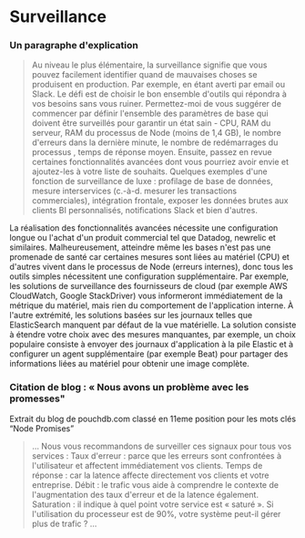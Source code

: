 # Surveillance

### Un paragraphe d'explication

> Au niveau le plus élémentaire, la surveillance signifie que vous pouvez facilement identifier quand de mauvaises choses se produisent en production. Par exemple, en étant averti par email ou Slack. Le défi est de choisir le bon ensemble d'outils qui répondra à vos besoins sans vous ruiner. Permettez-moi de vous suggérer de commencer par définir l'ensemble des paramètres de base qui doivent être surveillés pour garantir un état sain - CPU, RAM du serveur, RAM du processus de Node (moins de 1,4 GB), le nombre d'erreurs dans la dernière minute, le nombre de redémarrages du processus , temps de réponse moyen. Ensuite, passez en revue certaines fonctionnalités avancées dont vous pourriez avoir envie et ajoutez-les à votre liste de souhaits. Quelques exemples d'une fonction de surveillance de luxe : profilage de base de données, mesure interservices (c.-à-d. mesurer les transactions commerciales), intégration frontale, exposer les données brutes aux clients BI personnalisés, notifications Slack et bien d'autres.

La réalisation des fonctionnalités avancées nécessite une configuration longue ou l'achat d'un produit commercial tel que Datadog, newrelic et similaires. Malheureusement, atteindre même les bases n'est pas une promenade de santé car certaines mesures sont liées au matériel (CPU) et d'autres vivent dans le processus de Node (erreurs internes), donc tous les outils simples nécessitent une configuration supplémentaire. Par exemple, les solutions de surveillance des fournisseurs de cloud (par exemple AWS CloudWatch, Google StackDriver) vous informeront immédiatement de la métrique du matériel, mais rien du comportement de l'application interne. À l'autre extrémité, les solutions basées sur les journaux telles que ElasticSearch manquent par défaut de la vue matérielle. La solution consiste à étendre votre choix avec des mesures manquantes, par exemple, un choix populaire consiste à envoyer des journaux d'application à la pile Elastic et à configurer un agent supplémentaire (par exemple Beat) pour partager des informations liées au matériel pour obtenir une image complète.

### Citation de blog : « Nous avons un problème avec les promesses"

 Extrait du blog de pouchdb.com classé en 11eme position pour les mots clés “Node Promises”

 > … Nous vous recommandons de surveiller ces signaux pour tous vos services : Taux d'erreur : parce que les erreurs sont confrontées à l'utilisateur et affectent immédiatement vos clients.
Temps de réponse : car la latence affecte directement vos clients et votre entreprise.
Débit : le trafic vous aide à comprendre le contexte de l'augmentation des taux d'erreur et de la latence également.
Saturation : il indique à quel point votre service est « saturé ». Si l'utilisation du processeur est de 90%, votre système peut-il gérer plus de trafic ?
…
